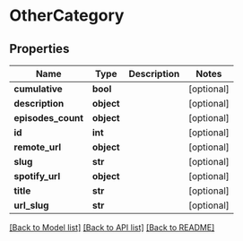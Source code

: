 # OtherCategory

## Properties
Name | Type | Description | Notes
------------ | ------------- | ------------- | -------------
**cumulative** | **bool** |  | [optional] 
**description** | **object** |  | [optional] 
**episodes_count** | **object** |  | [optional] 
**id** | **int** |  | [optional] 
**remote_url** | **object** |  | [optional] 
**slug** | **str** |  | [optional] 
**spotify_url** | **object** |  | [optional] 
**title** | **str** |  | [optional] 
**url_slug** | **str** |  | [optional] 

[[Back to Model list]](../README.md#documentation-for-models) [[Back to API list]](../README.md#documentation-for-api-endpoints) [[Back to README]](../README.md)

